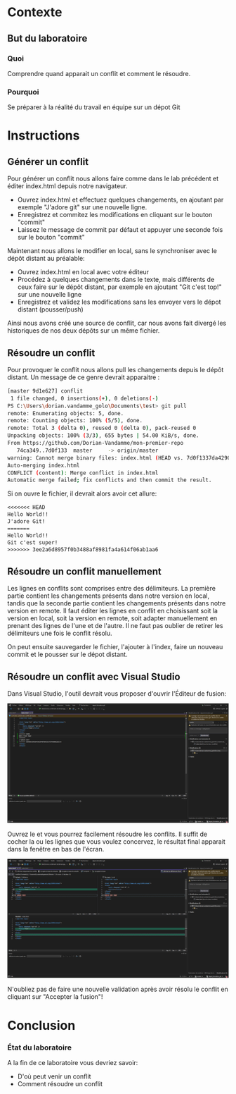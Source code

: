 # Contexte
## But du laboratoire
### Quoi

Comprendre quand apparait un conflit et comment le résoudre.

### Pourquoi

Se préparer à la réalité du travail en équipe sur un dépot Git

# Instructions

## Générer un conflit

Pour générer un conflit nous allons faire comme dans le lab précédent et éditer index.html depuis notre navigateur.
- Ouvrez index.html et effectuez quelques changements, en ajoutant par exemple "J'adore git" sur une nouvelle ligne.
- Enregistrez et commitez les modifications en cliquant sur le bouton "commit"
- Laissez le message de commit par défaut et appuyer une seconde fois sur le bouton "commit"

Maintenant nous allons le modifier en local, sans le synchroniser avec le dépôt distant au préalable:
- Ouvrez index.html en local avec votre éditeur
- Procédez à quelques changements dans le texte, mais différents de ceux faire sur le dépôt distant, par exemple en ajoutant "Git c'est top!" sur une nouvelle ligne
- Enregistrez et validez les modifications sans les envoyer vers le dépot distant (pousser/push)

Ainsi nous avons créé une source de conflit, car nous avons fait divergé les historiques de nos deux dépôts sur un même fichier.

## Résoudre un conflit

Pour provoquer le conflit nous allons pull les changements depuis le dépôt distant. Un message de ce genre devrait apparaitre :
```bash
[master 9d1e627] conflit
 1 file changed, 0 insertions(+), 0 deletions(-)
PS C:\Users\dorian.vandamme_golo\Documents\test> git pull
remote: Enumerating objects: 5, done.
remote: Counting objects: 100% (5/5), done.
remote: Total 3 (delta 0), reused 0 (delta 0), pack-reused 0
Unpacking objects: 100% (3/3), 655 bytes | 54.00 KiB/s, done.
From https://github.com/Dorian-Vandamme/mon-premier-repo
   74ca349..7d0f133  master     -> origin/master
warning: Cannot merge binary files: index.html (HEAD vs. 7d0f1337da429025642039375950106c24e9ca05)
Auto-merging index.html
CONFLICT (content): Merge conflict in index.html
Automatic merge failed; fix conflicts and then commit the result.
```

Si on ouvre le fichier, il devrait alors avoir cet allure:
```
<<<<<<< HEAD
Hello World!! 
J'adore Git!
=======
Hello World!!
Git c'est super!
>>>>>>> 3ee2a6d8957f0b3488af8981fa4a614f06ab1aa6
```

## Résoudre un conflit manuellement

Les lignes en conflits sont comprises entre des délimiteurs. La première partie contient les changements présents dans notre version en local, tandis que la seconde partie contient les changements présents dans notre version en remote.
Il faut éditer les lignes en conflit en choisissant soit la version en local, soit la version en remote, soit adapter manuellement en prenant des lignes de l'une et de l'autre.
Il ne faut pas oublier de retirer les délimiteurs une fois le conflit résolu.

On peut ensuite sauvegarder le fichier, l'ajouter à l'index, faire un nouveau commit et le pousser sur le dépot distant.

## Résoudre un conflit avec Visual Studio

Dans Visual Studio, l'outil devrait vous proposer d'ouvrir l'Éditeur de fusion:

![option éditeur de fusion](../images/lab_4_merge_editor.png)

Ouvrez le et vous pourrez facilement résoudre les conflits. Il suffit de cocher la ou les lignes que vous voulez concervez, le résultat final apparait dans la fenêtre en bas de l'écran.

![éditeur de fusion](../images/lab_4_merge_editor_open.png)

N'oubliez pas de faire une nouvelle validation après avoir résolu le conflit en cliquant sur "Accepter la fusion"!

# Conclusion
### État du laboratoire 
A la fin de ce laboratoire vous devriez savoir:
- D'où peut venir un conflit
- Comment résoudre un conflit